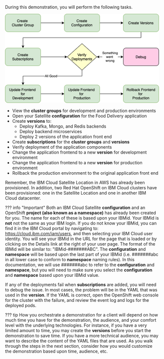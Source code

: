 During this demonstration, you will perform the following tasks.  

![](_attachments/SatelliteDemoSketch-demoflow.png)

- View the **cluster groups** for development and production environments
- Open your Satellite **configuration** for the Food Delivery application
- Create **versions** to:
  - Deploy Kafka, Mongo, and Redis backends
  - Deploy backend microservices
  - Deploy 2 versions of the application front end
- Create **subscriptions** for the **cluster groups** and **versions**
- Verify deployment of the application components
- Change the application frontend to a new **version** for development environment
- Change the application frontend to a new **version** for production environment
- Rollback the production environment to the original application front end

Remember, the IBM Cloud Satellite Location in AWS has already been provisioned. In addition, two Red Hat OpenShift on IBM Cloud clusters have been provisioned: one in the Satellite Location and one in another IBM Cloud datacenter.

??? info "Important"
    Both an IBM Cloud Satellite **configuration** and an OpenShift **project (also known as a namespace)** has already been created for you. The name for each of these is based upon your IBMid. Your IBMid is **not** not the same as your IBM login. If you do not know your IBMid, you can find it in the IBM Cloud portal by navigating to: <a href="https://cloud.ibm.com/iam/users" target="_blank">https://cloud.ibm.com/iam/users</a>, and then selecting your IBM Cloud user identity.  You will see your IBMid in the URL for the page that is loaded or by clicking on the Details link at the right of your user page.  The format of the IBMid will be similar to: "IBMid-#######ABC". The **configuration** and **namespace** will be based upon the last part of your IBMid (i.e. #######abc in all lower case to conform to **namespace** naming rules).  In this documentation, we will use #######abc to refer to the **configuration** and **namespace**, but you will need to make sure you select the **configuration** and **namespace** based upon your IBMid value.

If any of the deployments fail when **subscriptions** are added, you will need to debug the issue. In most cases, the problem will be in the YAML that was used in the **version**. If the YAML is correct, open the OpenShift web console for the cluster with the failure, and review the event log and logs for the deployed pods.

??? tip
    How you orchestrate a demonstration for a client will depend on how much time you have for the demonstration, the audience, and your comfort level with the underlying technologies. For instance, if you have a very limited amount to time, you may create the **versions** before you start the demonstration to save time. If you have a more technical audience, you may want to describe the content of the YAML files that are used. As you walk through the steps in the next section, consider how you would customize the demonstration based upon time, audience, etc.
